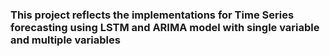 ### This project reflects the implementations for Time Series forecasting using LSTM and ARIMA model with single variable and multiple variables
